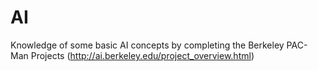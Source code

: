 # AI
 Knowledge of some basic AI concepts by completing the Berkeley PAC-Man Projects (http://ai.berkeley.edu/project_overview.html)
